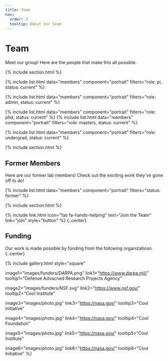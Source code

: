 ```yaml
---
title: Team
nav:
  order: 3
  tooltip: About our team
---
```


# <i class="fas fa-users"></i>Team

Meet our group! Here are the people that make this all possible.

{% include section.html %}

{%
  include list.html
  data="members"
  component="portrait"
  filters="role: pi, status: current"
%}

{%
  include list.html
  data="members"
  component="portrait"
  filters="role: admin, status: current"
%}

{%
  include list.html
  data="members"
  component="portrait"
  filters="role: phd, status: current"
%}
{%
  include list.html
  data="members"
  component="portrait"
  filters="role: masters, status: current"
%}

{%
  include list.html
  data="members"
  component="portrait"
  filters="role: undergrad, status: current"
%}


{% include section.html %}

## Former Members
Here are our former lab members! Check out the exciting work they've gone off to do!

{%
  include list.html
  data="members"
  component="portrait"
  filters="status: former"
%}

{% include section.html %}

{% include link.html icon="fas fa-hands-helping" text="Join the Team" link="join" style="button" %}
{:.center}

## Funding

Our work is made possible by funding from the following organizatiosn.
{:.center}

{%
  include gallery.html
  style="square"

  image1="images/funders/DARPA.png"
  link1="https://www.darpa.mil/"
  tooltip1="Defense Advacned Research Projects Agency"

  image2="images/funders/NSF.svg"
  link2="https://www.nsf.gov/"
  tooltip2="Cool Institute"

  image3="images/photo.jpg"
  link3="https://nasa.gov/"
  tooltip3="Cool Initiative"

  image4="images/photo.jpg"
  link4="https://nasa.gov/"
  tooltip4="Cool Foundation"

  image5="images/photo.jpg"
  link5="https://nasa.gov/"
  tooltip5="Cool Institute"

  image6="images/photo.jpg"
  link6="https://nasa.gov/"
  tooltip6="Cool Initiative"
%}
